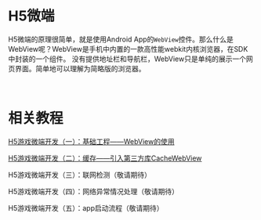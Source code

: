 # H5微端

H5微端的原理很简单，就是使用Android App的`WebView`控件。那么什么是WebView呢？WebView是手机中内置的一款高性能webkit内核浏览器，在SDK 中封装的一个组件。 没有提供地址栏和导航栏，WebView只是单纯的展示一个网页界面。简单地可以理解为简略版的浏览器。

<br/>

# 相关教程

[H5游戏微端开发（一）：基础工程——WebView的使用](https://blog.csdn.net/wxc237786026/article/details/97887167)

[H5游戏微端开发（二）：缓存——引入第三方库CacheWebView](https://blog.csdn.net/wxc237786026/article/details/98040958)

H5游戏微端开发（三）：联网检测（敬请期待）

H5游戏微端开发（四）：网络异常情况处理（敬请期待）

H5游戏微端开发（五）：app启动流程（敬请期待）
